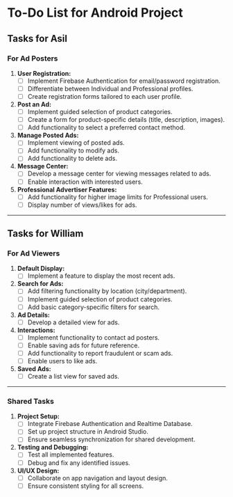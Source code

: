 # To-Do List for Android Project

## Tasks for Asil
### For Ad Posters
1. **User Registration:**
   - [ ] Implement Firebase Authentication for email/password registration.
   - [ ] Differentiate between Individual and Professional profiles.
   - [ ] Create registration forms tailored to each user profile.

2. **Post an Ad:**
   - [ ] Implement guided selection of product categories.
   - [ ] Create a form for product-specific details (title, description, images).
   - [ ] Add functionality to select a preferred contact method.

3. **Manage Posted Ads:**
   - [ ] Implement viewing of posted ads.
   - [ ] Add functionality to modify ads.
   - [ ] Add functionality to delete ads.

4. **Message Center:**
   - [ ] Develop a message center for viewing messages related to ads.
   - [ ] Enable interaction with interested users.

5. **Professional Advertiser Features:**
   - [ ] Add functionality for higher image limits for Professional users.
   - [ ] Display number of views/likes for ads.

---

## Tasks for William
### For Ad Viewers
1. **Default Display:**
   - [ ] Implement a feature to display the most recent ads.

2. **Search for Ads:**
   - [ ] Add filtering functionality by location (city/department).
   - [ ] Implement guided selection of product categories.
   - [ ] Add basic category-specific filters for search.

3. **Ad Details:**
   - [ ] Develop a detailed view for ads.

4. **Interactions:**
   - [ ] Implement functionality to contact ad posters.
   - [ ] Enable saving ads for future reference.
   - [ ] Add functionality to report fraudulent or scam ads.
   - [ ] Enable users to like ads.

5. **Saved Ads:**
   - [ ] Create a list view for saved ads.

---

### Shared Tasks
1. **Project Setup:**
   - [ ] Integrate Firebase Authentication and Realtime Database.
   - [ ] Set up project structure in Android Studio.
   - [ ] Ensure seamless synchronization for shared development.

2. **Testing and Debugging:**
   - [ ] Test all implemented features.
   - [ ] Debug and fix any identified issues.

3. **UI/UX Design:**
   - [ ] Collaborate on app navigation and layout design.
   - [ ] Ensure consistent styling for all screens.
